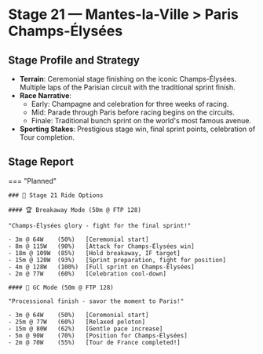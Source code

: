 # Stage 21 — Mantes-la-Ville > Paris Champs-Élysées

## Stage Profile and Strategy

- **Terrain**: Ceremonial stage finishing on the iconic Champs-Élysées. Multiple laps of the Parisian circuit with the traditional sprint finish.
- **Race Narrative**:
	- Early: Champagne and celebration for three weeks of racing.
	- Mid: Parade through Paris before racing begins on the circuits.
	- Finale: Traditional bunch sprint on the world's most famous avenue.
- **Sporting Stakes**: Prestigious stage win, final sprint points, celebration of Tour completion.

## Stage Report

=== "Planned"

	### 🚴 Stage 21 Ride Options

	#### 🏆 Breakaway Mode (50m @ FTP 128)
	
	"Champs-Élysées glory - fight for the final sprint!"

	- 3m @ 64W    (50%)   [Ceremonial start]
	- 8m @ 115W   (90%)   [Attack for Champs-Élysées win]
	- 18m @ 109W  (85%)   [Hold breakaway, IF target]
	- 15m @ 120W  (93%)   [Sprint preparation, fight for position]
	- 4m @ 128W   (100%)  [Full sprint on Champs-Élysées]
	- 2m @ 77W    (60%)   [Celebration cool-down]
	
	#### 🦺 GC Mode (50m @ FTP 128)

	"Processional finish - savor the moment to Paris!"

	- 3m @ 64W    (50%)   [Ceremonial start]
	- 25m @ 77W   (60%)   [Relaxed peloton]
	- 15m @ 80W   (62%)   [Gentle pace increase]
	- 5m @ 90W    (70%)   [Position for Champs-Élysées]
	- 2m @ 70W    (55%)   [Tour de France completed!]
